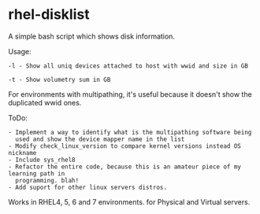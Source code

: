 # rhel-disklist

A simple bash script which shows disk information.

 Usage:
 
	-l - Show all uniq devices attached to host with wwid and size in GB
	
	-t - Show volumetry sum in GB
	

 For environments with multipathing, it's useful because it doesn't show
 the duplicated wwid ones.

 ToDo:
 
	- Implement a way to identify what is the multipathing software being
	  used and show the device mapper name in the list
	- Modify check_linux_version to compare kernel versions instead OS nickname
	- Include sys_rhel8
	- Refactor the entire code, because this is an amateur piece of my learning path in
	  programming. blah!
	- Add suport for other linux servers distros.

Works in RHEL4, 5, 6 and 7 environments. for Physical and Virtual servers.
